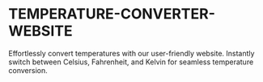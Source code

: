 # TEMPERATURE-CONVERTER-WEBSITE
Effortlessly convert temperatures with our user-friendly website. Instantly switch between Celsius, Fahrenheit, and Kelvin for seamless temperature conversion.
